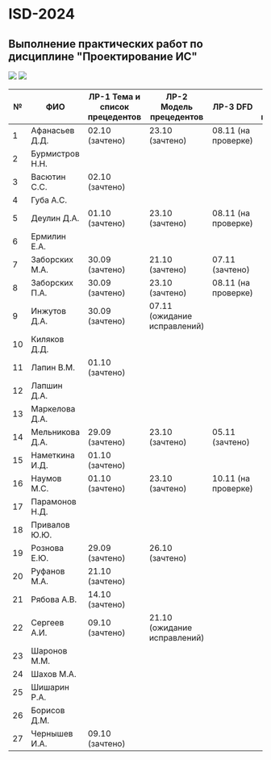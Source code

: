 # ISD-2024
## Выполнение практических работ по дисциплине "Проектирование ИС"

<img src="https://img.shields.io/github/commit-activity/m/unn-iasr/ISD-2024?color=lime&style=for-the-badge">
<img src="https://img.shields.io/github/last-commit/unn-iasr/ISD-2024?color=darkgreen&style=for-the-badge">

|№ |  ФИО | ЛР-1 Тема и список прецедентов | ЛР-2 Модель прецедентов | ЛР-3 DFD | ЛР-4 Модель процессов | ЛР-5 Модели данных | ЛР-6 Техническое задание | КР Результирующий документ | 
| -- | ------ |  ----- |  ----- |  ----- |  ----- |  ----- |  ----- |  ----- | 
| 1 | Афанасьев Д.Д. | 02.10 (зачтено)  | 23.10 (зачтено)  | 08.11 (на проверке)  |      |      |      | 23.09 (тема утверждена)  | 
| 2 | Бурмистров Н.Н. |      |      |      |      |      |      |      | 
| 3 | Васютин С.С. | 02.10 (зачтено)  |      |      |      |      |      | 30.09 (тема утверждена)  | 
| 4 | Губа А.С. |      |      |      |      |      |      |      | 
| 5 | Деулин Д.А. | 01.10 (зачтено)  | 23.10 (зачтено)  | 08.11 (на проверке)  |      |      |      | 23.09 (тема утверждена)  | 
| 6 | Ермилин Е.А. |      |      |      |      |      |      |      | 
| 7 | Заборских М.А. | 30.09 (зачтено)  | 21.10 (зачтено)  | 07.11 (зачтено)  |      |      |      | 23.09 (тема утверждена)  | 
| 8 | Заборских П.А. | 30.09 (зачтено)  | 23.10 (зачтено)  | 08.11 (на проверке)  |      |      |      | 23.09 (тема утверждена)  | 
| 9 | Инжутов Д.А. | 30.09 (зачтено)  | 07.11 (ожидание исправлений)  |      |      |      |      | 23.09 (тема утверждена)  | 
| 10 | Киляков Д.Д. |      |      |      |      |      |      |      | 
| 11 | Лапин В.М. | 01.10 (зачтено)  |      |      |      |      |      | 23.09 (тема утверждена)  | 
| 12 | Лапшин Д.А. |      |      |      |      |      |      |      | 
| 13 | Маркелова Д.А. |      |      |      |      |      |      |      | 
| 14 | Мельникова Д.А. | 29.09 (зачтено)  | 23.10 (зачтено)  | 05.11 (зачтено)  |      |      |      | 23.09 (тема утверждена)  | 
| 15 | Наметкина И.Д. | 01.10 (зачтено)  |      |      |      |      |      | 23.09 (тема утверждена)  | 
| 16 | Наумов М.С. | 01.10 (зачтено)  | 23.10 (зачтено)  | 10.11 (на проверке)  |      |      |      | 23.09 (тема утверждена)  | 
| 17 | Парамонов Н.Д. |      |      |      |      |      |      |      | 
| 18 | Привалов Ю.Ю. |      |      |      |      |      |      |      | 
| 19 | Рознова Е.Ю. | 29.09 (зачтено)  | 26.10 (зачтено)  |      |      |      |      | 23.09 (тема утверждена)  | 
| 20 | Руфанов М.А. | 21.10 (зачтено)  |      |      |      |      |      | 01.10 (тема утверждена)  | 
| 21 | Рябова А.В. | 14.10 (зачтено)  |      |      |      |      |      | 11.10 (тема утверждена)  | 
| 22 | Сергеев А.И. | 09.10 (зачтено)  | 21.10 (ожидание исправлений)  |      |      |      |      | 06.10 (тема утверждена)  | 
| 23 | Шаронов М.М. |      |      |      |      |      |      |      | 
| 24 | Шахов М.А. |      |      |      |      |      |      |      | 
| 25 | Шишарин Р.А. |      |      |      |      |      |      |      | 
| 26 | Борисов Д.М. |      |      |      |      |      |      |      | 
| 27 | Чернышев И.А. | 09.10 (зачтено)  |      |      |      |      |      | 06.10 (тема утверждена)  | 
